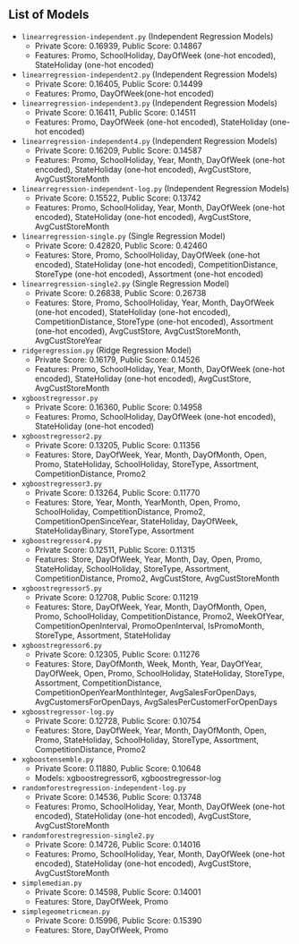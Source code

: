 ## List of Models

- `linearregression-independent.py` (Independent Regression Models)
    - Private Score: 0.16939, Public Score: 0.14867
    - Features: Promo, SchoolHoliday, DayOfWeek (one-hot encoded), StateHoliday (one-hot encoded)
- `linearregression-independent2.py` (Independent Regression Models)
    - Private Score: 0.16405, Public Score: 0.14499
    - Features: Promo, DayOfWeek(one-hot encoded)
- `linearregression-independent3.py` (Independent Regression Models)
    - Private Score: 0.16411, Public Score: 0.14511
    - Features: Promo, DayOfWeek (one-hot encoded), StateHoliday (one-hot encoded)
- `linearregression-independent4.py` (Independent Regression Models)
    - Private Score: 0.16209, Public Score: 0.14587
    - Features: Promo, SchoolHoliday, Year, Month, DayOfWeek (one-hot encoded), StateHoliday (one-hot encoded), AvgCustStore, AvgCustStoreMonth
- `linearregression-independent-log.py` (Independent Regression Models)
    - Private Score: 0.15522, Public Score: 0.13742
    - Features: Promo, SchoolHoliday, Year, Month, DayOfWeek (one-hot encoded), StateHoliday (one-hot encoded), AvgCustStore, AvgCustStoreMonth
- `linearregression-single.py` (Single Regression Model)
    - Private Score: 0.42820, Public Score: 0.42460
    - Features: Store, Promo, SchoolHoliday, DayOfWeek (one-hot encoded), StateHoliday (one-hot encoded), CompetitionDistance, StoreType (one-hot encoded), Assortment (one-hot encoded)
- `linearregression-single2.py` (Single Regression Model)
    - Private Score: 0.26838, Public Score: 0.26738
    - Features: Store, Promo, SchoolHoliday, Year, Month, DayOfWeek (one-hot encoded), StateHoliday (one-hot encoded), CompetitionDistance, StoreType (one-hot encoded), Assortment (one-hot encoded), AvgCustStore, AvgCustStoreMonth, AvgCustStoreYear
- `ridgeregression.py` (Ridge Regression Model)
    - Private Score: 0.16179, Public Score: 0.14526
    - Features: Promo, SchoolHoliday, Year, Month, DayOfWeek (one-hot encoded), StateHoliday (one-hot encoded), AvgCustStore, AvgCustStoreMonth
- `xgboostregressor.py`
    - Private Score: 0.16360, Public Score: 0.14958
    - Features: Promo, SchoolHoliday, DayOfWeek (one-hot encoded), StateHoliday (one-hot encoded)
- `xgboostregressor2.py`
    - Private Score: 0.13205, Public Score: 0.11356
    - Features: Store, DayOfWeek, Year, Month, DayOfMonth, Open, Promo, StateHoliday, SchoolHoliday, StoreType, Assortment, CompetitionDistance, Promo2
- `xgboostregressor3.py`
    - Private Score: 0.13264, Public Score: 0.11770
    - Features: Store, Year, Month, YearMonth, Open, Promo, SchoolHoliday, CompetitionDistance, Promo2, CompetitionOpenSinceYear, StateHoliday, DayOfWeek, StateHolidayBinary, StoreType, Assortment
- `xgboostregressor4.py`
    - Private Score: 0.12511, Public Score: 0.11315
    - Features: Store, DayOfWeek, Year, Month, Day, Open, Promo, StateHoliday, SchoolHoliday, StoreType, Assortment, CompetitionDistance, Promo2, AvgCustStore, AvgCustStoreMonth
- `xgboostregressor5.py`
    - Private Score: 0.12708, Public Score: 0.11219
    - Features: Store, DayOfWeek, Year, Month, DayOfMonth, Open, Promo, SchoolHoliday, CompetitionDistance, Promo2, WeekOfYear, CompetitionOpenInterval, PromoOpenInterval, IsPromoMonth, StoreType, Assortment, StateHoliday
- `xgboostregressor6.py`
    - Private Score: 0.12305, Public Score: 0.11276
    - Features: Store, DayOfMonth, Week, Month, Year, DayOfYear, DayOfWeek, Open, Promo, SchoolHoliday, StateHoliday, StoreType, Assortment, CompetitionDistance, CompetitionOpenYearMonthInteger, AvgSalesForOpenDays, AvgCustomersForOpenDays, AvgSalesPerCustomerForOpenDays
- `xgboostregressor-log.py`
    - Private Score: 0.12728, Public Score: 0.10754
    - Features: Store, DayOfWeek, Year, Month, DayOfMonth, Open, Promo, StateHoliday, SchoolHoliday, StoreType, Assortment, CompetitionDistance, Promo2
- `xgboostensemble.py`
    - Private Score: 0.11880, Public Score: 0.10648
    - Models: xgboostregressor6, xgboostregressor-log
- `randomforestregression-independent-log.py`
    - Private Score: 0.14536, Public Score: 0.13748
    - Features: Promo, SchoolHoliday, Year, Month, DayOfWeek (one-hot encoded), StateHoliday (one-hot encoded), AvgCustStore, AvgCustStoreMonth
- `randomforestregression-single2.py`
    - Private Score: 0.14726, Public Score: 0.14016
    - Features: Promo, SchoolHoliday, Year, Month, DayOfWeek (one-hot encoded), StateHoliday (one-hot encoded), AvgCustStore, AvgCustStoreMonth
- `simplemedian.py`
    - Private Score: 0.14598, Public Score: 0.14001
    - Features: Store, DayOfWeek, Promo
- `simplegeometricmean.py`
    - Private Score: 0.15996, Public Score: 0.15390
    - Features: Store, DayOfWeek, Promo
